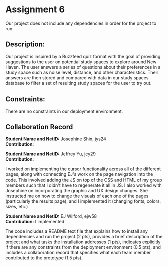 # Assignment 6

Our project does not include any dependencies in order for the project to run.

## Description:

Our project is inspired by a Buzzfeed quiz format with the goal of providing suggestions to the user on potential study spaces to explore around New Haven. The user answers a series of questions about their preferences in a study space such as noise level, distance, and other characteristics. Their answers are then stored and compared with data in our study spaces database to filter a set of resulting study spaces for the user to try out. 

## Constraints: 

There are no constraints in our deployment environment.

## Collaboration Record

**Student Name and NetID:** Josephine Shin, jys24\
**Contribution:** 

**Student Name and NetID:** Jeffrey Yu, jcy29\
**Contribution:** 

I worked on implementing the cursor functionality across all of the different pages, along with connecting EJ's work on the page navigation into the code. This involved adding the JS on top of the CSS and HTML of my group members such that I didn't have to regenerate it all in JS. I also worked with Josephine on incorporating the graphic and UX design changes. She instructed me on how to change the visuals of each one of the pages (particularly the results page), and I implemented it (changing fonts, colors, sizes, etc.) 

**Student Name and NetID:** EJ Wilford, ejw58\
**Contribution:** I implemented 

The code includes a README text file that explains how to install any dependencies and run the project (2 pts), provides a brief description of the project and what tasks the installation addresses (1 pts), indicates explicitly if there are any constraints from the deployment environment (0.5 pts), and includes a collaboration record that specifies what each team member contributed to the prototype (1.5 pts).

